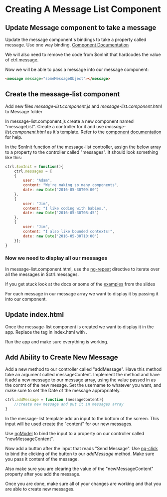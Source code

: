 # Creating A Message List Component

## Update Message component to take a message

Update the message component's bindings to take a property called message. Use one way binding. [Component Documentation](https://docs.angularjs.org/guide/component)

We will also need to remove the code from $onInit that hardcodes the value of ctrl.message.

Now we will be able to pass a message into our message component:

```html
<message message="someMessageObject"></message>
```

## Create the message-list component

Add new files *message-list.component.js* and *message-list.component.html* to Message folder

In message-list.component.js create a new component named "messageList". Create a controller for it and use *message-list.component.html* as it's template. Refer to the [component documentation](https://docs.angularjs.org/guide/component) for help.

In the $onInit function of the message-list controller, assign the below array to a property to the controller called "messages". It should look something like this:

```javascript
ctrl.$onInit = function(){
    ctrl.messages = [
    {
        user: "Adam",
        content: "We're making so many components",
        date: new Date("2016-05-30T09:00")
    },
    {
        user: "Jim",
        content: "I like coding with babies.",
        date: new Date('2016-05-30T08:45')
    },
    {
        user: "Jim",
        content: "I also like bounded contexts!",
        date: new Date('2016-05-30T10:00')
    }];
}
```

### Now we need to display all our messages

In message-list.component.html, use the [ng-repeat](https://docs.angularjs.org/api/ng/directive/ngRepeat) directive to iterate over all the messages in $ctrl.messages.

If you get stuck look at the docs or some of the [examples](http://plnkr.co/edit/XZXVBQJutHkTliWM0Vu9?p=preview) from the slides

For each message in our message array we want to display it by passing it into our <message></message> component.

## Update index.html

Once the message-list component is created we want to display it in the app. Replace the <message></message> tag in index.html with <message-list></message-list>.

Run the app and make sure everything is working.

## Add Ability to Create New Message

Add a new method to our controller called "addMessage". Have this method take an argument called messageContent. Implement the method and have it add a new message to our message array, using the value passed in as the contnt of the new mesage. Set the username to whatever you want, and make sure to set the Date of the message appropriately.

```javascript
ctrl.addMessage = function (messageContent){
    //create new message and put it in messages array
}
```

In the message-list template add an input to the bottom of the screen. This input will be used create the "content" for our new messages. 

Use [ngModel](https://docs.angularjs.org/api/ng/directive/ngModel) to bind the input to a property on our controller called "newMessageContent".

Now add a button after the input that reads "Send Message". Use [ng-click](https://docs.angularjs.org/api/ng/directive/ngClick) to bind the clicking of the button to our *addMessage* method. Make sure you pass it content of the message.

Also make sure you are clearing the value of the "newMessageContent" property after you add the message.

Once you are done, make sure all of your changes are working and that you are able to create new messages.
